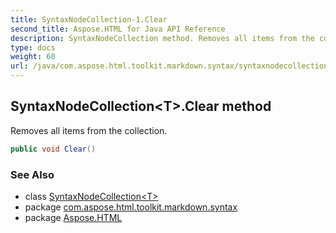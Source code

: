 ```yaml
---
title: SyntaxNodeCollection-1.Clear
second_title: Aspose.HTML for Java API Reference
description: SyntaxNodeCollection method. Removes all items from the collection
type: docs
weight: 60
url: /java/com.aspose.html.toolkit.markdown.syntax/syntaxnodecollection-1/clear/
---
```

## SyntaxNodeCollection&lt;T&gt;.Clear method

Removes all items from the collection.

```java
public void Clear()
```

### See Also

* class [SyntaxNodeCollection&lt;T&gt;](../)
* package [com.aspose.html.toolkit.markdown.syntax](../../syntaxnodecollection-1/)
* package [Aspose.HTML](../../../)

